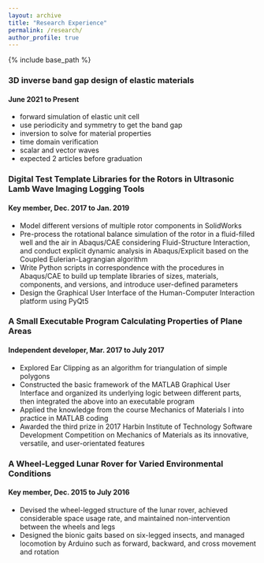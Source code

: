 ```yaml
---
layout: archive
title: "Research Experience"
permalink: /research/
author_profile: true
---
```


{% include base_path %}

### 3D inverse band gap design of elastic materials

#### June 2021 to Present

* forward simulation of elastic unit cell
* use periodicity and symmetry to get the band gap
* inversion to solve for material properties
* time domain verification
* scalar and vector waves
* expected 2 articles before graduation

### Digital Test Template Libraries for the Rotors in Ultrasonic Lamb Wave Imaging Logging Tools

#### Key member, Dec. 2017 to Jan. 2019

* Model different versions of multiple rotor components in SolidWorks
* Pre-process the rotational balance simulation of the rotor in a fluid-filled well and the air in Abaqus/CAE considering Fluid-Structure Interaction, and conduct explicit dynamic analysis in Abaqus/Explicit based on the Coupled Eulerian-Lagrangian algorithm
* Write Python scripts in correspondence with the procedures in Abaqus/CAE to build up template libraries of sizes, materials, components, and versions, and introduce user-defined parameters
* Design the Graphical User Interface of the Human-Computer Interaction platform using PyQt5

### A Small Executable Program Calculating Properties of Plane Areas

#### Independent developer, Mar. 2017 to July 2017

* Explored Ear Clipping as an algorithm for triangulation of simple polygons
* Constructed the basic framework of the MATLAB Graphical User Interface and organized its underlying logic between different parts, then integrated the above into an executable program
* Applied the knowledge from the course Mechanics of Materials I into practice in MATLAB coding
* Awarded the third prize in 2017 Harbin Institute of Technology Software Development Competition on Mechanics of Materials as its innovative, versatile, and user-orientated features
  <!-- * Supervisor: Professor Git -->

### A Wheel-Legged Lunar Rover for Varied Environmental Conditions

#### Key member,  Dec. 2015 to July 2016

* Devised the wheel-legged structure of the lunar rover, achieved considerable space usage rate, and maintained non-intervention between the wheels and legs
* Designed the bionic gaits based on six-legged insects, and managed locomotion by Arduino such as forward, backward, and cross movement and rotation